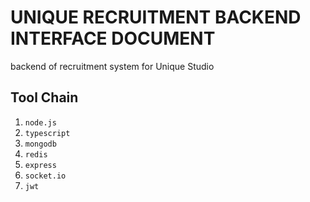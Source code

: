 # UNIQUE RECRUITMENT BACKEND INTERFACE DOCUMENT

backend of recruitment system for Unique Studio

## Tool Chain

1. `node.js`
2. `typescript`
3. `mongodb`
4. `redis`
5. `express`
6. `socket.io`
7. `jwt`

